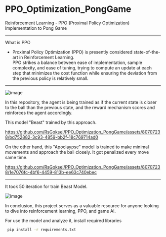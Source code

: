 # PPO_Optimization_PongGame
Reinforcement Learning - PPO (Proximal Policy Optimization) Implementation to Pong Game 
___________________________________________________________________________________________
What is PPO

 * Proximal Policy Optimization (PPO) is presently considered state-of-the-art in Reinforcement Learning.  
PPO strikes a balance between ease of implementation, sample complexity, and ease of tuning, trying to compute an update at each step that minimizes the cost function while ensuring the deviation from the previous policy is relatively small.
____________________________________________________________
![image](https://github.com/RsGoksel/PPO_Optimization_PongGame/assets/80707238/0fb88ba1-3463-4bdf-86d3-4e7993e5e505)
  


  In this repository, the agent is being trained as if the current state is closer to the ball than the previous state, and the reward mechanism scores and reinforces the agent accordingly.


This model "Beast" trained by this approach. 

https://github.com/RsGoksel/PPO_Optimization_PongGame/assets/80707238/bd752882-3c93-4859-bb2f-18c769714ad0


On the other hand, this "Apoclaypse" model is trained to make minimal movements and approach the ball closely. It got penalized every move same time.

https://github.com/RsGoksel/PPO_Optimization_PongGame/assets/80707238/1e7076fc-4bf6-4459-813b-ee63c740ebec





____________________________________________________________________________________________________________


It took 50 iteration for train Beast Model.

![image](https://github.com/RsGoksel/PPO_Optimization_PongGame/assets/80707238/f36fc527-2a75-42c6-9d23-e1bfc91e036d)

In conclusion, this project serves as a valuable resource for anyone looking to dive into reinforcement learning, PPO, and game AI. 

For use the model and analyze it, install required libraries 

```bash
 pip install -r requirements.txt
```
